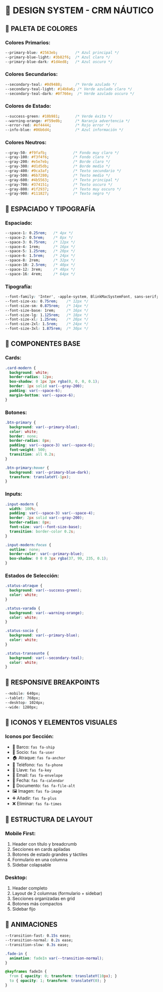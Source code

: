 # 🎨 DESIGN SYSTEM - CRM NÁUTICO

## 🎨 PALETA DE COLORES

### Colores Primarios:
```css
--primary-blue: #2563eb;        /* Azul principal */
--primary-blue-light: #3b82f6;  /* Azul claro */
--primary-blue-dark: #1d4ed8;   /* Azul oscuro */
```

### Colores Secundarios:
```css
--secondary-teal: #0d9488;      /* Verde azulado */
--secondary-teal-light: #14b8a6; /* Verde azulado claro */
--secondary-teal-dark: #0f766e;  /* Verde azulado oscuro */
```

### Colores de Estado:
```css
--success-green: #10b981;       /* Verde éxito */
--warning-orange: #f59e0b;      /* Naranja advertencia */
--error-red: #ef4444;           /* Rojo error */
--info-blue: #06b6d4;           /* Azul información */
```

### Colores Neutros:
```css
--gray-50: #f9fafb;            /* Fondo muy claro */
--gray-100: #f3f4f6;           /* Fondo claro */
--gray-200: #e5e7eb;           /* Borde claro */
--gray-300: #d1d5db;           /* Borde medio */
--gray-400: #9ca3af;           /* Texto secundario */
--gray-500: #6b7280;           /* Texto medio */
--gray-600: #4b5563;           /* Texto principal */
--gray-700: #374151;           /* Texto oscuro */
--gray-800: #1f2937;           /* Texto muy oscuro */
--gray-900: #111827;           /* Texto negro */
```

## 📐 ESPACIADO Y TIPOGRAFÍA

### Espaciado:
```css
--space-1: 0.25rem;   /* 4px */
--space-2: 0.5rem;    /* 8px */
--space-3: 0.75rem;   /* 12px */
--space-4: 1rem;      /* 16px */
--space-5: 1.25rem;   /* 20px */
--space-6: 1.5rem;    /* 24px */
--space-8: 2rem;      /* 32px */
--space-10: 2.5rem;   /* 40px */
--space-12: 3rem;     /* 48px */
--space-16: 4rem;     /* 64px */
```

### Tipografía:
```css
--font-family: 'Inter', -apple-system, BlinkMacSystemFont, sans-serif;
--font-size-xs: 0.75rem;    /* 12px */
--font-size-sm: 0.875rem;   /* 14px */
--font-size-base: 1rem;     /* 16px */
--font-size-lg: 1.125rem;   /* 18px */
--font-size-xl: 1.25rem;    /* 20px */
--font-size-2xl: 1.5rem;    /* 24px */
--font-size-3xl: 1.875rem;  /* 30px */
```

## 🎯 COMPONENTES BASE

### Cards:
```css
.card-modern {
  background: white;
  border-radius: 12px;
  box-shadow: 0 1px 3px rgba(0, 0, 0, 0.1);
  border: 1px solid var(--gray-200);
  padding: var(--space-6);
  margin-bottom: var(--space-6);
}
```

### Botones:
```css
.btn-primary {
  background: var(--primary-blue);
  color: white;
  border: none;
  border-radius: 8px;
  padding: var(--space-3) var(--space-6);
  font-weight: 500;
  transition: all 0.2s;
}

.btn-primary:hover {
  background: var(--primary-blue-dark);
  transform: translateY(-1px);
}
```

### Inputs:
```css
.input-modern {
  width: 100%;
  padding: var(--space-3) var(--space-4);
  border: 2px solid var(--gray-200);
  border-radius: 8px;
  font-size: var(--font-size-base);
  transition: border-color 0.2s;
}

.input-modern:focus {
  outline: none;
  border-color: var(--primary-blue);
  box-shadow: 0 0 0 3px rgba(37, 99, 235, 0.1);
}
```

### Estados de Selección:
```css
.status-atraque {
  background: var(--success-green);
  color: white;
}

.status-varada {
  background: var(--warning-orange);
  color: white;
}

.status-socio {
  background: var(--primary-blue);
  color: white;
}

.status-transeunte {
  background: var(--secondary-teal);
  color: white;
}
```

## 📱 RESPONSIVE BREAKPOINTS

```css
--mobile: 640px;
--tablet: 768px;
--desktop: 1024px;
--wide: 1280px;
```

## 🎨 ICONOS Y ELEMENTOS VISUALES

### Iconos por Sección:
- 🚤 Barco: `fas fa-ship`
- 👤 Socio: `fas fa-user`
- 🏠 Atraque: `fas fa-anchor`
- 📱 Teléfono: `fas fa-phone`
- 🔑 Llave: `fas fa-key`
- 📧 Email: `fas fa-envelope`
- 📅 Fecha: `fas fa-calendar`
- 📄 Documento: `fas fa-file-alt`
- 🖼️ Imagen: `fas fa-image`
- ➕ Añadir: `fas fa-plus`
- ❌ Eliminar: `fas fa-times`

## 🎯 ESTRUCTURA DE LAYOUT

### Mobile First:
1. Header con título y breadcrumb
2. Secciones en cards apiladas
3. Botones de estado grandes y táctiles
4. Formulario en una columna
5. Sidebar colapsable

### Desktop:
1. Header completo
2. Layout de 2 columnas (formulario + sidebar)
3. Secciones organizadas en grid
4. Botones más compactos
5. Sidebar fijo

## 🎨 ANIMACIONES

```css
--transition-fast: 0.15s ease;
--transition-normal: 0.2s ease;
--transition-slow: 0.3s ease;

.fade-in {
  animation: fadeIn var(--transition-normal);
}

@keyframes fadeIn {
  from { opacity: 0; transform: translateY(10px); }
  to { opacity: 1; transform: translateY(0); }
}
```


